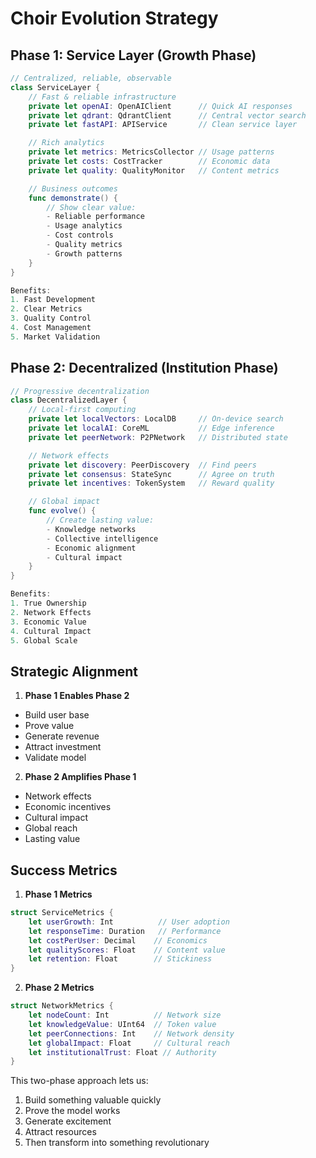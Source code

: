 # Choir Evolution Strategy

## Phase 1: Service Layer (Growth Phase)
```swift
// Centralized, reliable, observable
class ServiceLayer {
    // Fast & reliable infrastructure
    private let openAI: OpenAIClient      // Quick AI responses
    private let qdrant: QdrantClient      // Central vector search
    private let fastAPI: APIService       // Clean service layer

    // Rich analytics
    private let metrics: MetricsCollector // Usage patterns
    private let costs: CostTracker        // Economic data
    private let quality: QualityMonitor   // Content metrics

    // Business outcomes
    func demonstrate() {
        // Show clear value:
        - Reliable performance
        - Usage analytics
        - Cost controls
        - Quality metrics
        - Growth patterns
    }
}

Benefits:
1. Fast Development
2. Clear Metrics
3. Quality Control
4. Cost Management
5. Market Validation
```

## Phase 2: Decentralized (Institution Phase)
```swift
// Progressive decentralization
class DecentralizedLayer {
    // Local-first computing
    private let localVectors: LocalDB     // On-device search
    private let localAI: CoreML           // Edge inference
    private let peerNetwork: P2PNetwork   // Distributed state

    // Network effects
    private let discovery: PeerDiscovery  // Find peers
    private let consensus: StateSync      // Agree on truth
    private let incentives: TokenSystem   // Reward quality

    // Global impact
    func evolve() {
        // Create lasting value:
        - Knowledge networks
        - Collective intelligence
        - Economic alignment
        - Cultural impact
    }
}

Benefits:
1. True Ownership
2. Network Effects
3. Economic Value
4. Cultural Impact
5. Global Scale
```

## Strategic Alignment

1. **Phase 1 Enables Phase 2**
- Build user base
- Prove value
- Generate revenue
- Attract investment
- Validate model

2. **Phase 2 Amplifies Phase 1**
- Network effects
- Economic incentives
- Cultural impact
- Global reach
- Lasting value

## Success Metrics

1. **Phase 1 Metrics**
```swift
struct ServiceMetrics {
    let userGrowth: Int          // User adoption
    let responseTime: Duration   // Performance
    let costPerUser: Decimal    // Economics
    let qualityScores: Float    // Content value
    let retention: Float        // Stickiness
}
```

2. **Phase 2 Metrics**
```swift
struct NetworkMetrics {
    let nodeCount: Int          // Network size
    let knowledgeValue: UInt64  // Token value
    let peerConnections: Int    // Network density
    let globalImpact: Float     // Cultural reach
    let institutionalTrust: Float // Authority
}
```

This two-phase approach lets us:
1. Build something valuable quickly
2. Prove the model works
3. Generate excitement
4. Attract resources
5. Then transform into something revolutionary
